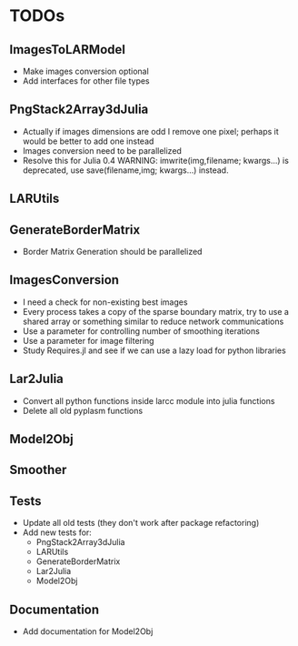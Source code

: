 # TODOs

## ImagesToLARModel

- Make images conversion optional 
- Add interfaces for other file types

## PngStack2Array3dJulia

- Actually if images dimensions are odd I remove one pixel; perhaps it would be better to add one instead
- Images conversion need to be parallelized
- Resolve this for Julia 0.4 WARNING: imwrite(img,filename; kwargs...) is deprecated, use save(filename,img; kwargs...) instead.

## LARUtils

## GenerateBorderMatrix

- Border Matrix Generation should be parallelized

## ImagesConversion

- I need a check for non-existing best images
- Every process takes a copy of the sparse  boundary matrix, try to use a shared array or something similar to reduce network communications
- Use a parameter for controlling number of smoothing iterations
- Use a parameter for image filtering
- Study Requires.jl and see if we can use a lazy load for python libraries

## Lar2Julia

- Convert all python functions inside larcc module into julia functions
- Delete all old pyplasm functions

## Model2Obj

## Smoother

## Tests

- Update all old tests (they don't work after package refactoring)
- Add new tests for:
  - PngStack2Array3dJulia
  - LARUtils
  - GenerateBorderMatrix
  - Lar2Julia
  - Model2Obj

## Documentation

- Add documentation for Model2Obj